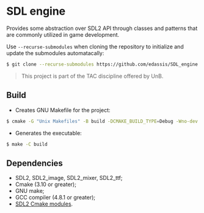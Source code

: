 # SDL engine

Provides some abstraction over SDL2 API through classes and patterns that are commonly utilized in game development.

Use `--recurse-submodules` when cloning the repository to initialize and update the submodules automatacally:

```bash
$ git clone --recurse-submodules https://github.com/edassis/SDL_engine
```

> This project is part of the TAC discipline offered by UnB.

## Build

- Creates GNU Makefile for the project:
```bash
$ cmake -G "Unix Makefiles" -B build -DCMAKE_BUILD_TYPE=Debug -Wno-dev
```

- Generates the executable:
```bash
$ make -C build
```

## Dependencies
- SDL2, SDL2_image, SDL2_mixer, SDL2_ttf;
- Cmake (3.10 or greater);
- GNU make;
- GCC compiler (4.8.1 or greater);
- [SDL2 Cmake modules][sdl2_cmake].


[sdl2_cmake]: https://github.com/aminosbh/sdl2-cmake-modules